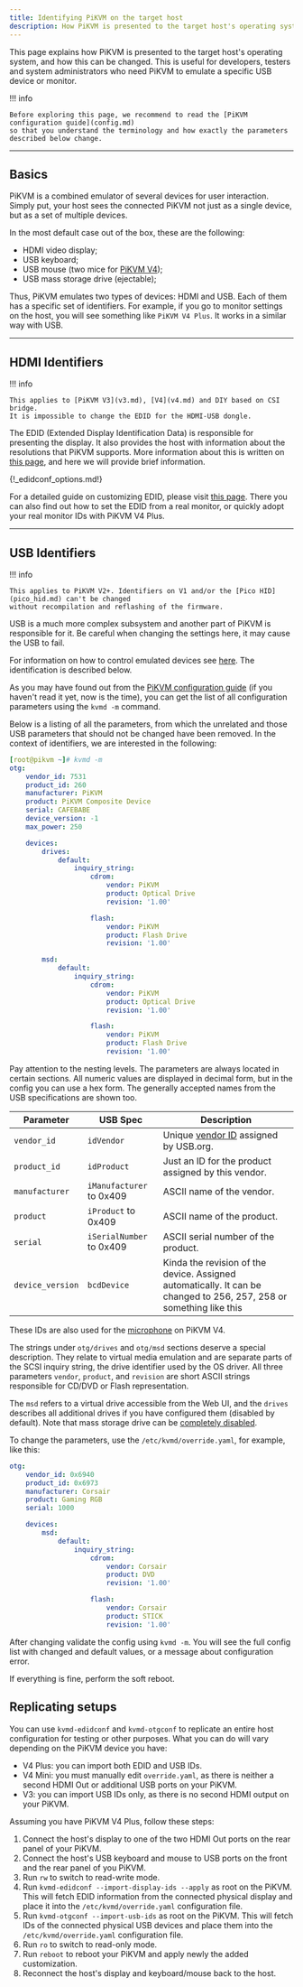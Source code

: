 ```yaml
---
title: Identifying PiKVM on the target host
description: How PiKVM is presented to the target host's operating system, and how this can be changed
---
```


This page explains how PiKVM is presented to the target host's operating
system, and how this can be changed. This is useful for developers,
testers and system administrators who need PiKVM to emulate a specific
USB device or monitor.

!!! info

    Before exploring this page, we recommend to read the [PiKVM configuration guide](config.md)
    so that you understand the terminology and how exactly the parameters described below change.


-----
## Basics

PiKVM is a combined emulator of several devices for user interaction.
Simply put, your host sees the connected PiKVM not just as a single device, but as a set of multiple devices.

In the most default case out of the box, these are the following:

- HDMI video display;
- USB keyboard;
- USB mouse (two mice for [PiKVM V4](v4.md));
- USB mass storage drive (ejectable);

Thus, PiKVM emulates two types of devices: HDMI and USB. Each of them has a specific set of identifiers.
For example, if you go to monitor settings on the host, you will see something like `PiKVM V4 Plus`.
It works in a similar way with USB.


-----
## HDMI Identifiers

!!! info

    This applies to [PiKVM V3](v3.md), [V4](v4.md) and DIY based on CSI bridge.
    It is impossible to change the EDID for the HDMI-USB dongle.

The EDID (Extended Display Identification Data) is responsible for presenting the display.
It also provides the host with information about the resolutions that PiKVM supports.
More information about this is written on [this page](edid.md), and here we will provide brief information.

{!_edidconf_options.md!}

For a detailed guide on customizing EDID, please visit [this page](edid.md). There you can also find out how to set the EDID from a real monitor, or quickly adopt your real monitor IDs with PiKVM V4 Plus.


-----
## USB Identifiers

!!! info

    This applies to PiKVM V2+. Identifiers on V1 and/or the [Pico HID](pico_hid.md) can't be changed
    without recompilation and reflashing of the firmware.


USB is a much more complex subsystem and another part of PiKVM is responsible for it.
Be careful when changing the settings here, it may cause the USB to fail.

For information on how to control emulated devices see [here](usb.md).
The identification is described below.

As you may have found out from the [PiKVM configuration guide](config.md) (if you haven't read it yet, now is the time),
you can get the list of all configuration parameters using the `kvmd -m` command.

Below is a listing of all the parameters, from which the unrelated and those USB parameters
that should not be changed have been removed. In the context of identifiers, we are interested in the following:

```yaml
[root@pikvm ~]# kvmd -m
otg:
    vendor_id: 7531
    product_id: 260
    manufacturer: PiKVM
    product: PiKVM Composite Device
    serial: CAFEBABE
    device_version: -1
    max_power: 250

    devices:
        drives:
            default:
                inquiry_string:
                    cdrom:
                        vendor: PiKVM
                        product: Optical Drive
                        revision: '1.00'

                    flash:
                        vendor: PiKVM
                        product: Flash Drive
                        revision: '1.00'

        msd:
            default:
                inquiry_string:
                    cdrom:
                        vendor: PiKVM
                        product: Optical Drive
                        revision: '1.00'

                    flash:
                        vendor: PiKVM
                        product: Flash Drive
                        revision: '1.00'
```

Pay attention to the nesting levels. The parameters are always located in certain sections.
All numeric values are displayed in decimal form, but in the config you can use a hex form.
The generally accepted names from the USB specifications are shown too.

| Parameter | USB Spec | Description |
|-----------|----------|-------------|
| `vendor_id`      | `idVendor`               | Unique [vendor ID](https://usb.org/sites/default/files/vendor_ids051920_0.pdf) assigned by USB.org. |
| `product_id`     | `idProduct`              | Just an ID for the product assigned by this vendor. |
| `manufacturer`   | `iManufacturer` to 0x409 | ASCII name of the vendor. |
| `product`        | `iProduct` to 0x409      | ASCII name of the product. |
| `serial`         | `iSerialNumber` to 0x409 | ASCII serial number of the product. |
| `device_version` | `bcdDevice`              | Kinda the revision of the device. Assigned automatically. It can be changed to 256, 257, 258 or something like this |

These IDs are also used for the [microphone](audio.md#microphone-outgoing-audio) on PiKVM V4.

The strings under `otg/drives` and `otg/msd` sections deserve a special description.
They relate to virtual media emulation and are separate parts of the SCSI inquiry string, the drive identifier used by the OS driver.
All three parameters `vendor`, `product`, and `revision` are short ASCII strings responsible for CD/DVD or Flash representation.

The `msd` refers to a virtual drive accessible from the Web UI,
and the `drives` describes all additional drives if you have configured them (disabled by default).
Note that mass storage drive can be [completely disabled](msd.md#disabling-mass-storage).

To change the parameters, use the `/etc/kvmd/override.yaml`, for example, like this:

```yaml
otg:
    vendor_id: 0x6940
    product_id: 0x6973
    manufacturer: Corsair
    product: Gaming RGB
    serial: 1000

    devices:
        msd:
            default:
                inquiry_string:
                    cdrom:
                        vendor: Corsair
                        product: DVD
                        revision: '1.00'

                    flash:
                        vendor: Corsair
                        product: STICK
                        revision: '1.00'
```

After changing validate the config using `kvmd -m`. You will see the full config list with changed and default values,
or a message about configuration error.

If everything is fine, perform the soft reboot.

## Replicating setups

You can use `kvmd-edidconf` and `kvmd-otgconf` to replicate an entire host configuration for testing or other purposes. What you can do will vary depending on the PiKVM device you have:

- V4 Plus: you can import both EDID and USB IDs.
- V4 Mini: you must manually edit `override.yaml`, as there is neither a second HDMI Out or additional USB ports on your PiKVM.
- V3: you can import USB IDs only, as there is no second HDMI output on your PiKVM.

Assuming you have PiKVM V4 Plus, follow these steps:

1. Connect the host's display to one of the two HDMI Out ports on the rear panel of your PiKVM.
2. Connect the host's USB keyboard and mouse to USB ports on the front and the rear panel of you PiKVM.
3. Run `rw` to switch to read-write mode.
4. Run `kvmd-edidconf --import-display-ids --apply` as root on the PiKVM. This will fetch EDID information from the connected physical display and place it into the `/etc/kvmd/override.yaml` configuration file.
5. Run `kvmd-otgconf --import-usb-ids` as root on the PiKVM. This will fetch IDs of the connected physical USB devices and place them into the `/etc/kvmd/override.yaml` configuration file.
6. Run `ro` to switch to read-only mode.
7. Run `reboot` to reboot your PiKVM and apply newly the added customization.
8. Reconnect the host's display and keyboard/mouse back to the host.